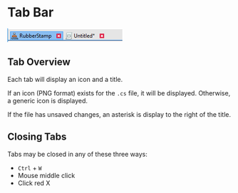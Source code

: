 # Tab Bar

![Tab Bar](img/tabBar.png)

## Tab Overview

Each tab will display an icon and a title.

If an icon (PNG format) exists for the `.cs` file, it will be displayed. Otherwise, a generic icon is displayed.

If the file has unsaved changes, an asterisk is display to the right of the title.

## Closing Tabs

Tabs may be closed in any of these three ways:

- `Ctrl` + `W`
- Mouse middle click
- Click red X
